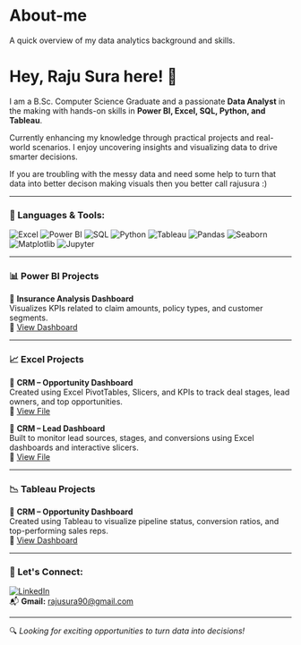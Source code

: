 # About-me
A quick overview of my data analytics background and skills.

# Hey, Raju Sura here! 👋

I am a B.Sc. Computer Science Graduate and a passionate **Data Analyst** in the making with hands-on skills in **Power BI, Excel, SQL, Python, and Tableau**.

Currently enhancing my knowledge through practical projects and real-world scenarios. I enjoy uncovering insights and visualizing data to drive smarter decisions.

If you are troubling with the messy data and need some help to turn that data into better decison making visuals then you better call rajusura :)

---

### 🚀 Languages & Tools:
![Excel](https://img.shields.io/badge/Excel-217346?style=for-the-badge&logo=microsoft-excel&logoColor=white)
![Power BI](https://img.shields.io/badge/PowerBI-F2C811?style=for-the-badge&logo=powerbi&logoColor=black)
![SQL](https://img.shields.io/badge/MySQL-4479A1?style=for-the-badge&logo=mysql&logoColor=white)
![Python](https://img.shields.io/badge/Python-3776AB?style=for-the-badge&logo=python&logoColor=white)
![Tableau](https://img.shields.io/badge/Tableau-E97627?style=for-the-badge&logo=tableau&logoColor=white)
![Pandas](https://img.shields.io/badge/Pandas-150458?style=for-the-badge&logo=pandas&logoColor=white)
![Seaborn](https://img.shields.io/badge/Seaborn-FFFFFF?style=for-the-badge&logo=python&logoColor=blue)
![Matplotlib](https://img.shields.io/badge/Matplotlib-11557C?style=for-the-badge&logo=python&logoColor=white)
![Jupyter](https://img.shields.io/badge/Jupyter-F37626?style=for-the-badge&logo=jupyter&logoColor=white)

---

### 📊 Power BI Projects

📌 **Insurance Analysis Dashboard**  
Visualizes KPIs related to claim amounts, policy types, and customer segments.  
🔗 [View Dashboard](https://1drv.ms/u/c/854735c4fe01b704/EZuVo7PkacFFtKCqhbucLC4BzizL7Rm813lJCiXjo-vcPA?e=SpZ8lo)

---

### 📈 Excel Projects

📌 **CRM – Opportunity Dashboard**  
Created using Excel PivotTables, Slicers, and KPIs to track deal stages, lead owners, and top opportunities.  
🔗 [View File](https://1drv.ms/x/c/854735c4fe01b704/EQo6o6PMyUBHogf01RmVxZMBp412i-8VyZKksDAghso38g?e=bLfshx)

📌 **CRM – Lead Dashboard**  
Built to monitor lead sources, stages, and conversions using Excel dashboards and interactive slicers.  
🔗 [View File](https://1drv.ms/x/c/854735c4fe01b704/EW8_urJZ9t9ArTX9L7nqxJwBsnHuXWDQ7W_sMHvIPyBgug?e=7OpSce)

---

### 📉 Tableau Projects

📌 **CRM – Opportunity Dashboard**  
Created using Tableau to visualize pipeline status, conversion ratios, and top-performing sales reps.  
🔗 [View Dashboard](https://1drv.ms/u/c/854735c4fe01b704/EWnhAF_7B-BIgL5F9yPCo0wBEdvYgIXcs6JIpUPSPNI0Vw?e=iYqOcI)

---

### 🤝 Let's Connect:
[![LinkedIn](https://img.shields.io/badge/LinkedIn-0A66C2?style=for-the-badge&logo=linkedin&logoColor=white)](https://www.linkedin.com/in/rajusura)  
📬 **Gmail:** rajusura90@gmail.com

---

🔍 *Looking for exciting opportunities to turn data into decisions!*


